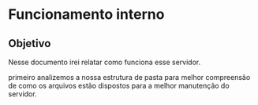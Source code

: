 # Funcionamento interno
## Objetivo
Nesse documento irei relatar como funciona esse servidor.

primeiro analizemos a nossa estrutura de pasta para melhor compreensão de como os arquivos estão dispostos para a melhor manutenção do servidor.
